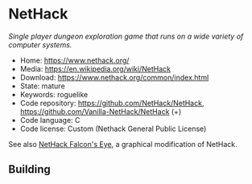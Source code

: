 # NetHack

_Single player dungeon exploration game that runs on a wide variety of computer systems._

- Home: https://www.nethack.org/
- Media: https://en.wikipedia.org/wiki/NetHack
- Download: https://www.nethack.org/common/index.html
- State: mature
- Keywords: roguelike
- Code repository: https://github.com/NetHack/NetHack, https://github.com/Vanilla-NetHack/NetHack (+)
- Code language: C
- Code license: Custom (Nethack General Public License)

See also [NetHack Falcon's Eye](https://sourceforge.net/projects/falconseye/), a graphical modification of NetHack.

## Building

